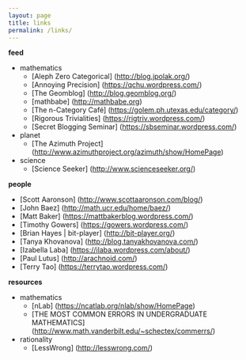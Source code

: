 ```yaml
---
layout: page
title: links
permalink: /links/
---
```


**feed**

- mathematics
    + [Aleph Zero Categorical] (http://blog.jpolak.org/)
    + [Annoying Precision] (https://qchu.wordpress.com/)
    + [The Geomblog] (http://blog.geomblog.org/)
    + [mathbabe] (http://mathbabe.org)
    + [The n-Category Café] (https://golem.ph.utexas.edu/category/)
    + [Rigorous Trivialities] (https://rigtriv.wordpress.com/)
    + [Secret Blogging Seminar] (https://sbseminar.wordpress.com/)
- planet
    + [The Azimuth Project] (http://www.azimuthproject.org/azimuth/show/HomePage)
- science
    + [Science Seeker] (http://www.scienceseeker.org/)

**people**

- [Scott Aaronson] (http://www.scottaaronson.com/blog/)
- [John Baez] (http://math.ucr.edu/home/baez/)
- [Matt Baker] (https://mattbakerblog.wordpress.com/)
- [Timothy Gowers] (https://gowers.wordpress.com/)
- [Brian Hayes | bit-player] (http://bit-player.org/)
- [Tanya Khovanova] (http://blog.tanyakhovanova.com/)
- [Izabella Laba] (https://ilaba.wordpress.com/about/)
- [Paul Lutus] (http://arachnoid.com/)
- [Terry Tao] (https://terrytao.wordpress.com/)

**resources**

- mathematics
    + [nLab] (https://ncatlab.org/nlab/show/HomePage)
    + [THE MOST COMMON ERRORS IN UNDERGRADUATE MATHEMATICS] (http://www.math.vanderbilt.edu/~schectex/commerrs/)
- rationality
    + [LessWrong] (http://lesswrong.com/)

